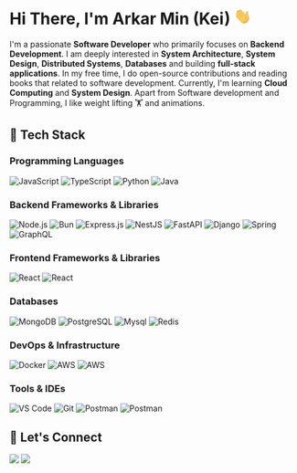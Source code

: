 # Hi There, I'm Arkar Min (Kei) <img src="https://raw.githubusercontent.com/ABSphreak/ABSphreak/master/gifs/Hi.gif" width="30px">

I'm a passionate **Software Developer** who primarily focuses on **Backend Development**. I am deeply interested in **System Architecture**, **System Design**, **Distributed Systems**, **Databases** and building **full-stack applications**. In my free time, I do open-source contributions and reading books that related to software development. Currently, I'm learning **Cloud Computing** and **System Design**. Apart from Software development and Programming, I like weight lifting 🏋️ and animations.

## 🚀 Tech Stack

### **Programming Languages**
<p>
  <img alt="JavaScript" title="JavaScript" width="40px" src="https://skillicons.dev/icons?i=js"> 
  <img alt="TypeScript" title="TypeScript" width="40px" src="https://skillicons.dev/icons?i=ts">
  <img alt="Python" title="Python" width="40px" src="https://skillicons.dev/icons?i=python">
  <img alt="Java" title="Go" width="40px" src="https://skillicons.dev/icons?i=java"> 
</p>

### **Backend Frameworks & Libraries**
<p>
  <img title="Node.js" alt="Node.js" width="40px" src="https://skillicons.dev/icons?i=nodejs"> 
  <img title="Bun" alt="Bun" width="40px" src="https://skillicons.dev/icons?i=bun"> 
  <img title="Express.js" alt="Express.js" width="40px" src="https://skillicons.dev/icons?i=expressjs"> 
  <img title="NestJS" alt="NestJS" width="40px" src="https://skillicons.dev/icons?i=nestjs">
  <img title="FastAPI" alt="FastAPI" width="40px" src="https://skillicons.dev/icons?i=fastapi">
  <img title="Django" alt="Django" width="40px" src="https://skillicons.dev/icons?i=django">
  <img title="Spring" alt="Spring" width="40px" src="https://skillicons.dev/icons?i=spring">
  <img title="GraphQL" alt="GraphQL" width="40px" src="https://skillicons.dev/icons?i=graphql"> 
</p>

### **Frontend Frameworks & Libraries**
<p>
  <img title="React" alt="React" width="40px" src="https://skillicons.dev/icons?i=react"> 
  <img title="Next" alt="React" width="40px" src="https://skillicons.dev/icons?i=next"> 
</p>

### **Databases**
<p>
  <img title="MongoDB" alt="MongoDB" width="40px" src="https://skillicons.dev/icons?i=mongodb"> 
  <img title="PostgreSQL" alt="PostgreSQL" width="40px" src="https://skillicons.dev/icons?i=postgres"> 
  <img title="Mysql" alt="Mysql" width="40px" src="https://skillicons.dev/icons?i=mysql"> 
  <img title="Redis" alt="Redis" width="40px" src="https://skillicons.dev/icons?i=redis"> 
</p>

### **DevOps & Infrastructure**
<p>
  <img title="Docker" alt="Docker" width="40px" src="https://skillicons.dev/icons?i=docker"> 
  <img title="AWS" alt="AWS" width="40px" src="https://skillicons.dev/icons?i=aws">
  <img title="Firebase" alt="AWS" width="40px" src="https://skillicons.dev/icons?i=firebase"> 
</p>

### **Tools & IDEs**
<p>
  <img title="VS Code" alt="VS Code" width="40px" src="https://skillicons.dev/icons?i=vscode">
  <img title="Git" alt="Git" width="40px" src="https://skillicons.dev/icons?i=git"> 
  <img title="Postman" alt="Postman" width="40px" src="https://skillicons.dev/icons?i=postman"> 
  <img title="Markdown" alt="Postman" width="40px" src="https://skillicons.dev/icons?i=markdown"> 
</p>

## 🤝 Let's Connect
<p>
  <a href="https://www.linkedin.com/in/arkar-min-97410b308/"><img src="https://cdn2.iconfinder.com/data/icons/social-media-2285/512/1_Linkedin_unofficial_colored_svg-128.png" width="40"></a>
  <a href="https://x.com/amin_dev_7"><img src="https://cdn2.iconfinder.com/data/icons/social-media-2285/512/1_Twitter3_colored_svg-64.png" width="40"></a>
</p>
